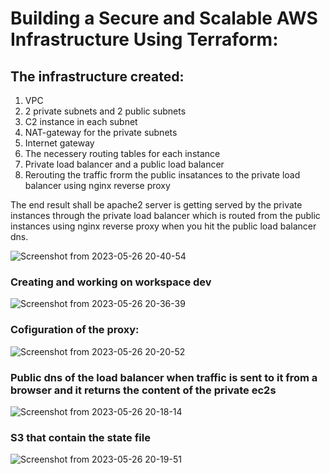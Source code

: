 # Building a Secure and Scalable AWS Infrastructure Using Terraform:

## The infrastructure created:
<ol>
<li>VPC</li>
<li>2 private subnets and 2 public subnets</li>
<li>C2 instance in each subnet</li>
<li>NAT-gateway for the private subnets</li>
<li>Internet gateway</li>
<li>The necessery routing tables for each instance</li>
<li>Private load balancer and a public load balancer</li>
<li>Rerouting the traffic frorm the public insatances to the private load balancer using nginx reverse proxy </li>
</ol>
The end result shall be apache2 server is getting served by the private instances through the private load balancer which is routed from the public instances using nginx reverse proxy when you hit the public load balancer dns.

![Screenshot from 2023-05-26 20-40-54](https://github.com/andrew-anter/terraform-lab3/assets/56892364/9d114751-2542-40b7-8f03-de6f12dcb10f)

### Creating and working on workspace dev
![Screenshot from 2023-05-26 20-36-39](https://github.com/andrew-anter/terraform-lab3/assets/56892364/594e5816-4a0a-472b-8654-39fffff67474)

### Cofiguration of the proxy:
![Screenshot from 2023-05-26 20-20-52](https://github.com/andrew-anter/terraform-lab3/assets/56892364/9c053105-6132-46c1-98fa-9e591050d886)

### Public dns of the load balancer when traffic is sent to it from a browser and it returns the content of the private ec2s
![Screenshot from 2023-05-26 20-18-14](https://github.com/andrew-anter/terraform-lab3/assets/56892364/d5846fbb-1f5b-499c-9915-480e81a0587b)

### S3 that contain the state file
![Screenshot from 2023-05-26 20-19-51](https://github.com/andrew-anter/terraform-lab3/assets/56892364/8df74130-5238-4929-8af2-26d68692cd99)
